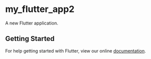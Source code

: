 # my_flutter_app2

A new Flutter application.



## Getting Started

For help getting started with Flutter, view our online
[documentation](https://flutter.io/).
